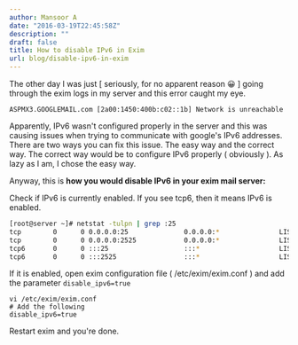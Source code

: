 ```yaml
---
author: Mansoor A
date: "2016-03-19T22:45:58Z"
description: ""
draft: false
title: How to disable IPv6 in Exim
url: blog/disable-ipv6-in-exim
---
```



The other day I was just [ seriously, for no apparent reason 😀 ] going through the exim logs in my server and this error caught my eye.

```
ASPMX3.GOOGLEMAIL.com [2a00:1450:400b:c02::1b] Network is unreachable
```

Apparently, IPv6 wasn't configured properly in the server and this was causing issues when trying to communicate with google's IPv6 addresses. There are two ways you can fix this issue. The easy way and the correct way. The correct way would be to configure IPv6 properly ( obviously ). As lazy as I am, I chose the easy way.

Anyway, this is **how you would disable IPv6 in your exim mail server:**

Check if IPv6 is currently enabled. If you see tcp6, then it means IPv6 is enabled. 
```bash
[root@server ~]# netstat -tulpn | grep :25
tcp        0      0 0.0.0.0:25              0.0.0.0:*               LISTEN      23336/exim
tcp        0      0 0.0.0.0:2525            0.0.0.0:*               LISTEN      23336/exim
tcp6       0      0 :::25                   :::*                    LISTEN      23336/exim
tcp6       0      0 :::2525                 :::*                    LISTEN      23336/exim
```

If it is enabled, open exim configuration file ( /etc/exim/exim.conf ) and add the parameter `disable_ipv6=true` 
```
vi /etc/exim/exim.conf
# Add the following
disable_ipv6=true
```

Restart exim and you're done.


